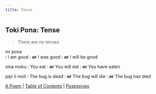 ```yaml
---
title: Tense
---
```


## Toki Pona: Tense

> There are no tenses

mi pona  
: I am good
: **or** I was good
: **or** I will be good

sina moku
: You eat
: **or** You will eat
: **or** You have eaten

pipi li moli
: The bug is dead
: **or** The bug will die
: **or** The bug has died

[A Poem](07aPoem.md) | [Table of Contents](toc.md) | [Posessives](09Posessives.md)